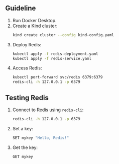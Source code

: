 ## Guideline

1. Run Docker Desktop.
2. Create a Kind cluster:
   ```bash
   kind create cluster --config kind-config.yaml
   ```
3. Deploy Redis:
   ```bash
   kubectl apply -f redis-deployment.yaml
   kubectl apply -f redis-service.yaml
   ```
4. Access Redis:
   ```bash
   kubectl port-forward svc/redis 6379:6379
   redis-cli -h 127.0.0.1 -p 6379
   ```

## Testing Redis

1. Connect to Redis using `redis-cli`:
   ```bash
   redis-cli -h 127.0.0.1 -p 6379
   ```
2. Set a key:
   ```bash
   SET mykey "Hello, Redis!"
   ```
3. Get the key:
   ```bash
   GET mykey
   ```

   
